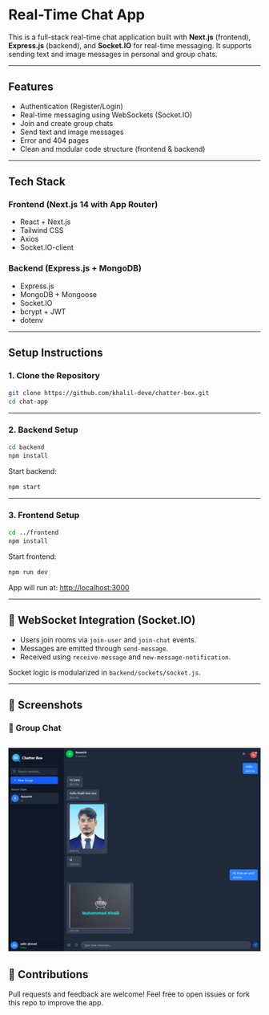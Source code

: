 # Real-Time Chat App

This is a full-stack real-time chat application built with **Next.js** (frontend), **Express.js** (backend), and **Socket.IO** for real-time messaging. It supports sending text and image messages in personal and group chats.

---

## Features

-  Authentication (Register/Login)
-  Real-time messaging using WebSockets (Socket.IO)
-  Join and create group chats
-  Send text and image messages
-  Error and 404 pages
-  Clean and modular code structure (frontend & backend)

---

##  Tech Stack

### Frontend (Next.js 14 with App Router)
- React + Next.js
- Tailwind CSS
- Axios
- Socket.IO-client

### Backend (Express.js + MongoDB)
- Express.js
- MongoDB + Mongoose
- Socket.IO
- bcrypt + JWT
- dotenv

---

## Setup Instructions

### 1. Clone the Repository

```bash
git clone https://github.com/khalil-deve/chatter-box.git
cd chat-app
```

---

### 2. Backend Setup

```bash
cd backend
npm install
```

Start backend:

```bash
npm start
```

---

### 3. Frontend Setup

```bash
cd ../frontend
npm install
```

Start frontend:

```bash
npm run dev
```

App will run at: [http://localhost:3000](http://localhost:3000)

---

## 🔌 WebSocket Integration (Socket.IO)

* Users join rooms via `join-user` and `join-chat` events.
* Messages are emitted through `send-message`.
* Received using `receive-message` and `new-message-notification`.

Socket logic is modularized in `backend/sockets/socket.js`.

---

## 📸 Screenshots

### 👥 Group Chat
![Group Chat](/fronted/public/group-chat.png)
---


## 🤝 Contributions

Pull requests and feedback are welcome!
Feel free to open issues or fork this repo to improve the app.



